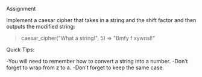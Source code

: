 Assignment

Implement a caesar cipher that takes in a string and the shift factor and then outputs the modified string:

  > caesar_cipher("What a string!", 5)
  => "Bmfy f xywnsl!"

Quick Tips:

-You will need to remember how to convert a string into a number.
-Don’t forget to wrap from z to a.
-Don’t forget to keep the same case.
